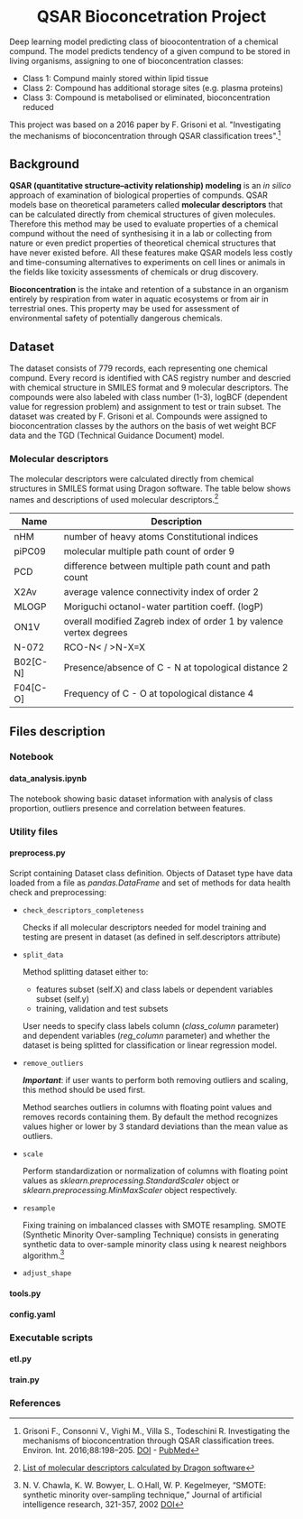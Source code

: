 <h1 align='center'>QSAR Bioconcetration Project</h1>

Deep learning model predicting class of bioocontentration of a chemical compund.
The model predicts tendency of a given compund to be stored in living organisms, assigning to one of bioconcentration classes:
- Class 1: Compund mainly stored within lipid tissue
- Class 2: Compound has additional storage sites (e.g. plasma proteins)
- Class 3: Compound is metabolised or eliminated, bioconcentration reduced

This project was based on a 2016 paper by F. Grisoni et al. "Investigating the mechanisms of bioconcentration through QSAR
classification trees".[^1]

## Background
**QSAR (quantitative structure–activity relationship) modeling** is an _in silico_ approach of examination of biological properties of compunds. QSAR models base on theoretical parameters called <b>molecular descriptors</b> that can be calculated directly from chemical structures of given molecules. Therefore this method may be used to evaluate properties of a chemical compund without the need of synthesising it in a lab or collecting from nature or even predict properties of theoretical chemical structures that have never existed before. All these features make QSAR models less costly and time-consuming alternatives to experiments on cell lines or animals in the fields like toxicity assessments of chemicals or drug discovery.

**Bioconcentration** is the intake and retention of a substance in an organism entirely by respiration from water in aquatic ecosystems or from air in terrestrial ones. This property may be used for assessment of environmental safety of potentially dangerous chemicals.

## Dataset
The dataset consists of 779 records, each representing one chemical compund. Every record is identified with CAS registry number and descried with chemical structure in SMILES format and 9 molecular descriptors. The compounds were also labeled with class number (1-3), logBCF (dependent value for regression problem) and assignment to test or train subset.
The dataset was created by F. Grisoni et al. Compounds were assigned to bioconcentration classes by the authors on the basis of wet weight BCF data and the TGD (Technical Guidance Document) model.

### Molecular descriptors
The molecular descriptors were calculated directly from chemical structures in SMILES format using Dragon software. The table below shows names and descriptions of used molecular descriptors.[^2]

|    Name   |                            Description                             |
| --------- | ------------------------------------------------------------------ |
|nHM        | number of heavy atoms Constitutional indices                       |
|piPC09     | molecular multiple path count of order 9                           |
|PCD        | difference between multiple path count and path count              |
|X2Av       | average valence connectivity index of order 2                      |
|MLOGP      | Moriguchi octanol-water partition coeff. (logP)                    |
|ON1V       | overall modified Zagreb index of order 1 by valence vertex degrees |
|N-072      | RCO-N< / >N-X=X                                                    |
|B02[C-N]   | Presence/absence of C - N at topological distance 2                |
|F04[C-O]   | Frequency of C - O at topological distance 4                       |

## Files description

### Notebook
#### **data_analysis.ipynb**
The notebook showing basic dataset information with analysis of class proportion, outliers presence and correlation between features.

### Utility files
#### **preprocess.py**
Script containing Dataset class definition. Objects of Dataset type have data loaded from a file as _pandas.DataFrame_ and set of methods for data health check and  preprocessing:

- ```check_descriptors_completeness```

  Checks if all molecular descriptors needed for model training and testing are present in dataset (as defined in self.descriptors attribute)

- ```split_data```

  Method splitting dataset either to:
  - features subset (self.X) and class labels or dependent variables subset (self.y)
  - training, validation and test subsets
  
  User needs to specify class labels column (_class_column_ parameter) and dependent variables (_reg_column_ parameter) and whether the dataset is being splitted for classification or linear regression model.
  
- ```remove_outliers```

  ***Important***: if user wants to perform both removing outliers and scaling, this method should be used first.

  Method searches outliers in columns with floating point values and removes records containing them. By default the method recognizes values higher or lower by 3 standard deviations than the mean value as outliers.

- ```scale```

  Perform standardization or normalization of columns with floating point values as _sklearn.preprocessing.StandardScaler_ object or _sklearn.preprocessing.MinMaxScaler_ object respectively.

- ```resample```

  Fixing training on imbalanced classes with SMOTE resampling. SMOTE (Synthetic Minority Over-sampling Technique) consists in generating synthetic data to over-sample minority class using k nearest neighbors algorithm.[^3]

- ```adjust_shape```


#### **tools.py**

#### config.yaml


### Executable scripts
#### etl.py

#### train.py












### References
[^1]: Grisoni F., Consonni V., Vighi M., Villa S., Todeschini R. Investigating the mechanisms of bioconcentration through QSAR classification trees. Environ. Int. 2016;88:198–205. [DOI](https://doi.org/10.1016/j.envint.2015.12.024) - [PubMed](https://pubmed.ncbi.nlm.nih.gov/26760717/)
[^2]: [List of molecular descriptors calculated by Dragon software](http://talete.mi.it/products/dragon_molecular_descriptor_list.pdf)
[^3]: N. V. Chawla, K. W. Bowyer, L. O.Hall, W. P. Kegelmeyer, “SMOTE: synthetic minority over-sampling technique,” Journal of artificial intelligence research, 321-357, 2002 [DOI](https://doi.org/10.1613/jair.953)
